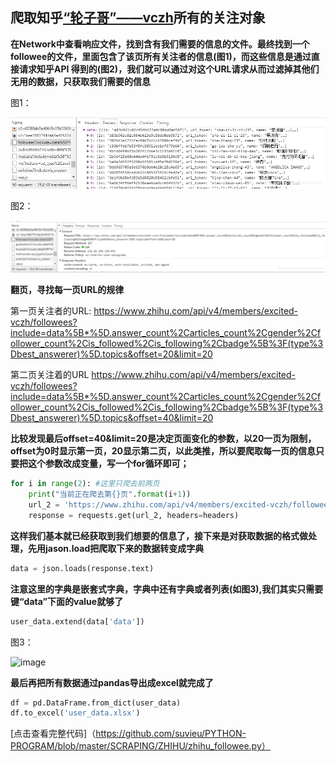## 爬取知乎[“轮子哥”——vczh](https://www.zhihu.com/people/excited-vczh/following)所有的关注对象

**在Network中查看响应文件，找到含有我们需要的信息的文件。最终找到一个followee的文件，里面包含了该页所有关注者的信息(图1)，而这些信息是通过直接请求知乎API 得到的(图2)，我们就可以通过对这个URL请求从而过滤掉其他们无用的数据，只获取我们需要的信息**

图1：

![image](https://github.com/suvieu/PYTHON-PROGRAM/blob/master/SCRAPING/ZHIHU/PIC/1.png)


图2：

![image](https://github.com/suvieu/PYTHON-PROGRAM/blob/master/SCRAPING/ZHIHU/PIC/2.png)

**翻页，寻找每一页URL的规律**

第一页关注者的URL:
https://www.zhihu.com/api/v4/members/excited-vczh/followees?include=data%5B*%5D.answer_count%2Carticles_count%2Cgender%2Cfollower_count%2Cis_followed%2Cis_following%2Cbadge%5B%3F(type%3Dbest_answerer)%5D.topics&offset=20&limit=20

第二页关注着的URL
https://www.zhihu.com/api/v4/members/excited-vczh/followees?include=data%5B*%5D.answer_count%2Carticles_count%2Cgender%2Cfollower_count%2Cis_followed%2Cis_following%2Cbadge%5B%3F(type%3Dbest_answerer)%5D.topics&offset=40&limit=20

**比较发现最后offset=40&limit=20是决定页面变化的参数，以20一页为限制，offset为0时显示第一页，20显示第二页，以此类推，所以要爬取每一页的信息只要把这个参数改成变量，写一个for循环即可；**

```python
for i in range(2): #这里只爬去前两页
    print("当前正在爬去第{}页".format(i+1))
    url_2 = 'https://www.zhihu.com/api/v4/members/excited-vczh/followees?include=data%5B*%5D.answer_count%2Carticles_count%2Cgender%2Cfollower_count%2Cis_followed%2Cis_following%2Cbadge%5B%3F(type%3Dbest_answerer)%5D.topics&offset={}&limit=20'.format(i*20)
    response = requests.get(url_2, headers=headers)
 ```
**这样我们基本就已经获取到我们想要的信息了，接下来是对获取数据的格式做处理，先用jason.load把爬取下来的数据转变成字典**

```python
data = json.loads(response.text)
```
**注意这里的字典是嵌套式字典，字典中还有字典或者列表(如图3),我们其实只需要键“data”下面的value就够了**
```python
user_data.extend(data['data'])
```

图3：

![image](https://github.com/suvieu/PYTHON-PROGRAM/blob/master/SCRAPING/ZHIHU/PIC/3.png)


**最后再把所有数据通过pandas导出成excel就完成了**

```python
df = pd.DataFrame.from_dict(user_data)
df.to_excel('user_data.xlsx')
```

[点击查看完整代码]（https://github.com/suvieu/PYTHON-PROGRAM/blob/master/SCRAPING/ZHIHU/zhihu_followee.py）
